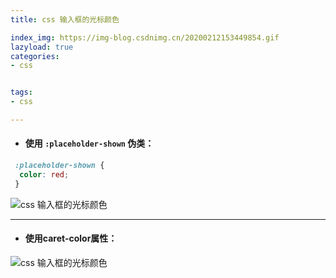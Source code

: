 ```yaml
---
title: css 输入框的光标颜色

index_img: https://img-blog.csdnimg.cn/20200212153449854.gif
lazyload: true
categories:
- css


tags:
- css

---
```







- #### 使用 `:placeholder-shown` 伪类：
```css
 :placeholder-shown {
  color: red;
 }
```

![css 输入框的光标颜色](https://img-blog.csdnimg.cn/20200212153449854.gif)

---

- #### 使用caret-color属性：
![css 输入框的光标颜色](https://img-blog.csdnimg.cn/20200212153744562.gif)


